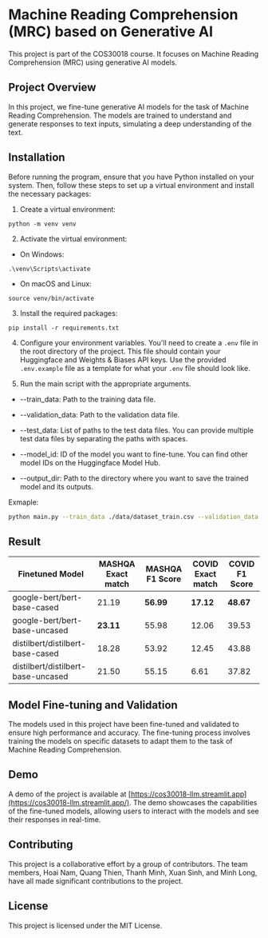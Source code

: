# Machine Reading Comprehension (MRC) based on Generative AI

This project is part of the COS30018 course. It focuses on Machine Reading Comprehension (MRC) using generative AI models.

## Project Overview

In this project, we fine-tune generative AI models for the task of Machine Reading Comprehension. The models are trained to understand and generate responses to text inputs, simulating a deep understanding of the text.

## Installation

Before running the program, ensure that you have Python installed on your system. Then, follow these steps to set up a virtual environment and install the necessary packages:

1. Create a virtual environment:

```
python -m venv venv
```

2. Activate the virtual environment:

- On Windows:

```
.\venv\Scripts\activate
```

- On macOS and Linux:

```
source venv/bin/activate
```

3. Install the required packages:

```
pip install -r requirements.txt
```

4. Configure your environment variables. You'll need to create a `.env` file in the root directory of the project. This file should contain your Huggingface and Weights & Biases API keys. Use the provided `.env.example` file as a template for what your `.env` file should look like.

5. Run the main script with the appropriate arguments.

- --train_data: Path to the training data file.

- --validation_data: Path to the validation data file.

- --test_data: List of paths to the test data files. You can provide multiple test data files by separating the paths with spaces.

- --model_id: ID of the model you want to fine-tune. You can find other model IDs on the Huggingface Model Hub.

- --output_dir: Path to the directory where you want to save the trained model and its outputs.

Exmaple:

```bash
python main.py --train_data ./data/dataset_train.csv --validation_data ./data/dataset_val.csv --test_data ./data/dataset_test_covid ./data/dataset_test_mash --model_id bert-base-uncased --output_dir output
```

## Result

| Finetuned Model                    | MASHQA Exact match | MASHQA F1 Score | COVID Exact match | COVID F1 Score |
| ---------------------------------- | ------------------ | --------------- | ----------------- | -------------- |
| google-bert/bert-base-cased        | 21.19              | **56.99**       | **17.12**         | **48.67**      |
| google-bert/bert-base-uncased      | **23.11**          | 55.98           | 12.06             | 39.53          |
| distilbert/distilbert-base-cased   | 18.28              | 53.92           | 12.45             | 43.88          |
| distilbert/distilbert-base-uncased | 21.50              | 55.15           | 6.61              | 37.82          |

## Model Fine-tuning and Validation

The models used in this project have been fine-tuned and validated to ensure high performance and accuracy. The fine-tuning process involves training the models on specific datasets to adapt them to the task of Machine Reading Comprehension.

## Demo

A demo of the project is available at [https://cos30018-llm.streamlit.app](https://cos30018-llm.streamlit.app/). The demo showcases the capabilities of the fine-tuned models, allowing users to interact with the models and see their responses in real-time.

## Contributing

This project is a collaborative effort by a group of contributors. The team members, Hoai Nam, Quang Thien, Thanh Minh, Xuan Sinh, and Minh Long, have all made significant contributions to the project.

## License

This project is licensed under the MIT License.
